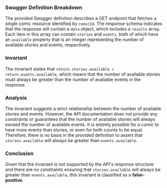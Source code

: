 ### Swagger Definition Breakdown
The provided Swagger definition describes a GET endpoint that fetches a single comic resource identified by `comicId`. The response schema indicates that the response will contain a `data` object, which includes a `results` array. Each item in this array can contain `stories` and `events`, both of which have an `available` property that is an integer representing the number of available stories and events, respectively.

### Invariant
The invariant states that `return.stories.available > return.events.available`, which means that the number of available stories must always be greater than the number of available events in the response.

### Analysis
The invariant suggests a strict relationship between the number of available stories and events. However, the API documentation does not provide any constraints or guarantees that the number of available stories will always exceed the number of available events. It is entirely possible for a comic to have more events than stories, or even for both counts to be equal. Therefore, there is no basis in the provided definition to assert that `stories.available` will always be greater than `events.available`.

### Conclusion
Given that the invariant is not supported by the API's response structure and there are no constraints ensuring that `stories.available` will always be greater than `events.available`, this invariant is classified as a **false-positive**.
